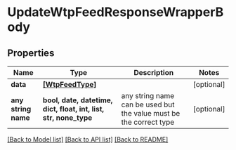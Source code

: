# UpdateWtpFeedResponseWrapperBody


## Properties
Name | Type | Description | Notes
------------ | ------------- | ------------- | -------------
**data** | [**[WtpFeedType]**](WtpFeedType.md) |  | [optional] 
**any string name** | **bool, date, datetime, dict, float, int, list, str, none_type** | any string name can be used but the value must be the correct type | [optional]

[[Back to Model list]](../README.md#documentation-for-models) [[Back to API list]](../README.md#documentation-for-api-endpoints) [[Back to README]](../README.md)


